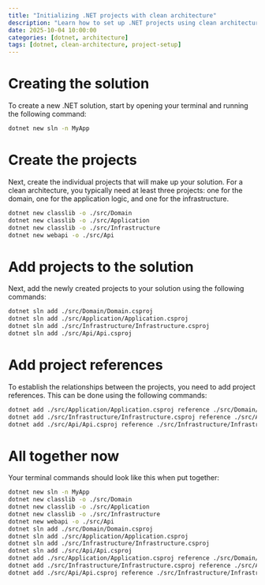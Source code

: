 ```yaml
---
title: "Initializing .NET projects with clean architecture"
description: "Learn how to set up .NET projects using clean architecture principles."
date: 2025-10-04 10:00:00
categories: [dotnet, architecture]
tags: [dotnet, clean-architecture, project-setup]
---
```


# Creating the solution

To create a new .NET solution, start by opening your terminal and running the following command:

```bash
dotnet new sln -n MyApp
```

# Create the projects

Next, create the individual projects that will make up your solution. For a clean architecture, you typically need at least three projects: one for the domain, one for the application logic, and one for the infrastructure.

```bash
dotnet new classlib -o ./src/Domain
dotnet new classlib -o ./src/Application
dotnet new classlib -o ./src/Infrastructure
dotnet new webapi -o ./src/Api
```

# Add projects to the solution

Next, add the newly created projects to your solution using the following commands:

```bash
dotnet sln add ./src/Domain/Domain.csproj
dotnet sln add ./src/Application/Application.csproj
dotnet sln add ./src/Infrastructure/Infrastructure.csproj
dotnet sln add ./src/Api/Api.csproj
```

# Add project references

To establish the relationships between the projects, you need to add project references. This can be done using the following commands:

```bash
dotnet add ./src/Application/Application.csproj reference ./src/Domain/Domain.csproj
dotnet add ./src/Infrastructure/Infrastructure.csproj reference ./src/Application/Application.csproj
dotnet add ./src/Api/Api.csproj reference ./src/Infrastructure/Infrastructure.csproj
```

# All together now

Your terminal commands should look like this when put together:

```bash
dotnet new sln -n MyApp
dotnet new classlib -o ./src/Domain
dotnet new classlib -o ./src/Application
dotnet new classlib -o ./src/Infrastructure
dotnet new webapi -o ./src/Api
dotnet sln add ./src/Domain/Domain.csproj
dotnet sln add ./src/Application/Application.csproj
dotnet sln add ./src/Infrastructure/Infrastructure.csproj
dotnet sln add ./src/Api/Api.csproj
dotnet add ./src/Application/Application.csproj reference ./src/Domain/Domain.csproj
dotnet add ./src/Infrastructure/Infrastructure.csproj reference ./src/Application/Application.csproj
dotnet add ./src/Api/Api.csproj reference ./src/Infrastructure/Infrastructure.csproj
```

